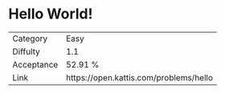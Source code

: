 # Hello World!

<table>
    <tr>
        <td>Category</td>
        <td>Easy</td>
    </tr>
    <tr>
        <td>Diffulty</td>
        <td>1.1</td>
    </tr>
    <tr>
        <td>Acceptance</td>
        <td>52.91 %</td>
    </tr>
    <tr>
        <td>Link</td>
        <td>https://open.kattis.com/problems/hello</td>
    </tr>
</table>